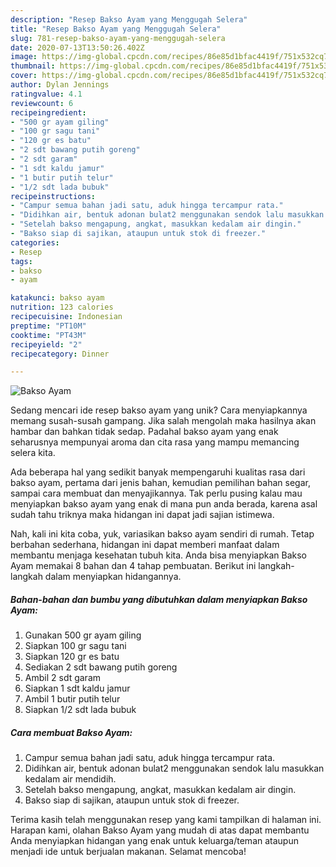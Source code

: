 ```yaml
---
description: "Resep Bakso Ayam yang Menggugah Selera"
title: "Resep Bakso Ayam yang Menggugah Selera"
slug: 781-resep-bakso-ayam-yang-menggugah-selera
date: 2020-07-13T13:50:26.402Z
image: https://img-global.cpcdn.com/recipes/86e85d1bfac4419f/751x532cq70/bakso-ayam-foto-resep-utama.jpg
thumbnail: https://img-global.cpcdn.com/recipes/86e85d1bfac4419f/751x532cq70/bakso-ayam-foto-resep-utama.jpg
cover: https://img-global.cpcdn.com/recipes/86e85d1bfac4419f/751x532cq70/bakso-ayam-foto-resep-utama.jpg
author: Dylan Jennings
ratingvalue: 4.1
reviewcount: 6
recipeingredient:
- "500 gr ayam giling"
- "100 gr sagu tani"
- "120 gr es batu"
- "2 sdt bawang putih goreng"
- "2 sdt garam"
- "1 sdt kaldu jamur"
- "1 butir putih telur"
- "1/2 sdt lada bubuk"
recipeinstructions:
- "Campur semua bahan jadi satu, aduk hingga tercampur rata."
- "Didihkan air, bentuk adonan bulat2 menggunakan sendok lalu masukkan kedalam air mendidih."
- "Setelah bakso mengapung, angkat, masukkan kedalam air dingin."
- "Bakso siap di sajikan, ataupun untuk stok di freezer."
categories:
- Resep
tags:
- bakso
- ayam

katakunci: bakso ayam 
nutrition: 123 calories
recipecuisine: Indonesian
preptime: "PT10M"
cooktime: "PT43M"
recipeyield: "2"
recipecategory: Dinner

---
```



![Bakso Ayam](https://img-global.cpcdn.com/recipes/86e85d1bfac4419f/751x532cq70/bakso-ayam-foto-resep-utama.jpg)

Sedang mencari ide resep bakso ayam yang unik? Cara menyiapkannya memang susah-susah gampang. Jika salah mengolah maka hasilnya akan hambar dan bahkan tidak sedap. Padahal bakso ayam yang enak seharusnya mempunyai aroma dan cita rasa yang mampu memancing selera kita.

Ada beberapa hal yang sedikit banyak mempengaruhi kualitas rasa dari bakso ayam, pertama dari jenis bahan, kemudian pemilihan bahan segar, sampai cara membuat dan menyajikannya. Tak perlu pusing kalau mau menyiapkan bakso ayam yang enak di mana pun anda berada, karena asal sudah tahu triknya maka hidangan ini dapat jadi sajian istimewa.




Nah, kali ini kita coba, yuk, variasikan bakso ayam sendiri di rumah. Tetap berbahan sederhana, hidangan ini dapat memberi manfaat dalam membantu menjaga kesehatan tubuh kita. Anda bisa menyiapkan Bakso Ayam memakai 8 bahan dan 4 tahap pembuatan. Berikut ini langkah-langkah dalam menyiapkan hidangannya.

<!--inarticleads1-->

##### Bahan-bahan dan bumbu yang dibutuhkan dalam menyiapkan Bakso Ayam:

1. Gunakan 500 gr ayam giling
1. Siapkan 100 gr sagu tani
1. Siapkan 120 gr es batu
1. Sediakan 2 sdt bawang putih goreng
1. Ambil 2 sdt garam
1. Siapkan 1 sdt kaldu jamur
1. Ambil 1 butir putih telur
1. Siapkan 1/2 sdt lada bubuk




<!--inarticleads2-->

##### Cara membuat Bakso Ayam:

1. Campur semua bahan jadi satu, aduk hingga tercampur rata.
1. Didihkan air, bentuk adonan bulat2 menggunakan sendok lalu masukkan kedalam air mendidih.
1. Setelah bakso mengapung, angkat, masukkan kedalam air dingin.
1. Bakso siap di sajikan, ataupun untuk stok di freezer.




Terima kasih telah menggunakan resep yang kami tampilkan di halaman ini. Harapan kami, olahan Bakso Ayam yang mudah di atas dapat membantu Anda menyiapkan hidangan yang enak untuk keluarga/teman ataupun menjadi ide untuk berjualan makanan. Selamat mencoba!
